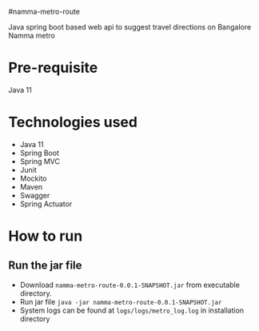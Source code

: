 #namma-metro-route

Java spring boot based web api to suggest travel directions on Bangalore Namma metro

# Pre-requisite
Java 11

# Technologies used
  - Java 11
  - Spring Boot
  - Spring MVC
  - Junit
  - Mockito
  - Maven
  - Swagger
  - Spring Actuator
  
# How to run
## Run the jar file
- Download `namma-metro-route-0.0.1-SNAPSHOT.jar` from executable directory.
- Run jar file `java -jar namma-metro-route-0.0.1-SNAPSHOT.jar`
- System logs can be found at `logs/logs/metro_log.log` in installation directory
